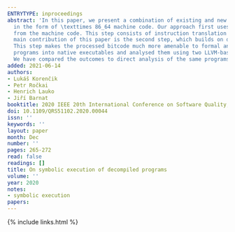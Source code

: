 ```yaml
---
ENTRYTYPE: inproceedings
abstract: 'In this paper, we present a combination of existing and new tools that together make it possible to apply formal verification methods to programs
  in the form of \texttimes 86_64 machine code. Our approach first uses a decompilation tool (remill) to extract low-level intermediate representation (LLVM)
  from the machine code. This step consists of instruction translation (i.e. recovery of operation semantics), control flow extraction and address identification.The
  main contribution of this paper is the second step, which builds on data flow analysis and refinement of indirect (i.e. data-dependent) control flow.
  This step makes the processed bitcode much more amenable to formal analysis.To demonstrate the viability of our approach, we have compiled a set of benchmark
  programs into native executables and analysed them using two LLVM-based tools: DIVINE, a software model checker and KLEE, a symbolic execution engine.
  We have compared the outcomes to direct analysis of the same programs.'
added: 2021-06-14
authors:
- Lukáš Korenčik
- Petr Ročkai
- Henrich Lauko
- Jiří Barnat
booktitle: 2020 IEEE 20th International Conference on Software Quality, Reliability and Security (QRS)
doi: 10.1109/QRS51102.2020.00044
issn: ''
keywords: ''
layout: paper
month: Dec
number: ''
pages: 265-272
read: false
readings: []
title: On symbolic execution of decompiled programs
volume: ''
year: 2020
notes:
- symbolic execution
papers:
---
```

{% include links.html %}
